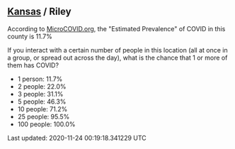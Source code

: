 
## [Kansas](/united-states/kansas) / Riley

According to [MicroCOVID.org](http://microcovid.org),
the "Estimated Prevalence" of COVID in this county is 11.7%

If you interact with a certain number of people in this location
(all at once in a group, or spread out across the day), what is the chance that
1 or more of them has COVID?

- 1 person: 11.7%
- 2 people: 22.0%
- 3 people: 31.1%
- 5 people: 46.3%
- 10 people: 71.2%
- 25 people: 95.5%
- 100 people: 100.0%

Last updated: 2020-11-24 00:19:18.341229 UTC
